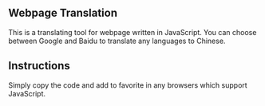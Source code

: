 ## Webpage Translation

This is a translating tool for webpage written in JavaScript. You can choose between Google and Baidu to translate any languages to Chinese.

## Instructions

Simply copy the code and add to favorite in any browsers which support JavaScript.
